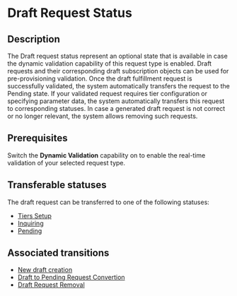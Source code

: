 # Draft Request Status
## Description
The Draft request status represent an optional state that is available in case the dynamic validation capability of this request type is enabled. Draft requests and their corresponding draft subscription objects can be used for pre-provisioning validation. 
Once the draft fulfillment request is successfully validated, the system automatically transfers the request to the Pending state. If your validated request requires tier configuration or specifying parameter data, the system automatically transfers this request to corresponding statuses. 
In case a generated draft request is not correct or no longer relevant, the system allows removing such requests.
## Prerequisites
Switch the **Dynamic Validation** capability on to enable the real-time validation of your selected request type.
## Transferable statuses
The draft request can be transferred to one of the following statuses:

* [Tiers Setup](s-c-tiers-setup.html)
* [Inquiring](s-d-inquiring.html)
* [Pending](s-b-pending.html)
## Associated transitions
* [New draft creation](t-2-new-draft.html)
* [Draft to Pending Request Convertion](t-3-draft-pending.html)
* [Draft Request Removal](t-4-draft-deleted.html)
